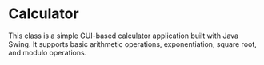 # Calculator
This class is a simple GUI-based calculator application built with Java Swing. It supports basic arithmetic operations, exponentiation, square root, and modulo operations.
